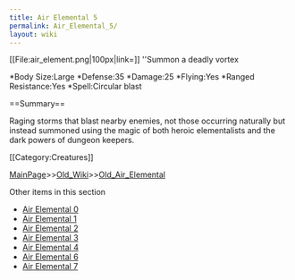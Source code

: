 ```yaml
---
title: Air Elemental 5
permalink: Air_Elemental_5/
layout: wiki
---
```

[[File:air_element.png|100px|link=]]
''Summon a deadly vortex

*Body Size:Large
*Defense:35
*Damage:25
*Flying:Yes
*Ranged Resistance:Yes
*Spell:Circular blast

==Summary==

Raging storms that blast nearby enemies, not those occurring naturally but instead summoned using the magic of both heroic elementalists and the dark powers of dungeon keepers.

[[Category:Creatures]]

[MainPage](/keeperrl_wiki/ "wikilink")>>[Old_Wiki](/keeperrl_wiki/Old_Wiki "wikilink")>>[Old_Air_Elemental](/keeperrl_wiki/Old_Air_Elemental "wikilink")

Other items in this section
-    [Air Elemental 0](/keeperrl_wiki/Air_Elemental_0 "wikilink")
-    [Air Elemental 1](/keeperrl_wiki/Air_Elemental_1 "wikilink")
-    [Air Elemental 2](/keeperrl_wiki/Air_Elemental_2 "wikilink")
-    [Air Elemental 3](/keeperrl_wiki/Air_Elemental_3 "wikilink")
-    [Air Elemental 4](/keeperrl_wiki/Air_Elemental_4 "wikilink")
-    [Air Elemental 6](/keeperrl_wiki/Air_Elemental_6 "wikilink")
-    [Air Elemental 7](/keeperrl_wiki/Air_Elemental_7 "wikilink")
